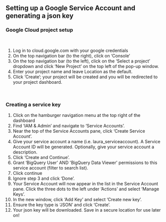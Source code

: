 ## Setting up a Google Service Account and generating a json key

### Google Cloud project setup

<br>

1.	Log in to cloud.google.com with your google credentials
2.	On the top navigation bar (to the right), click on ‘Console’
3.	On the top navigation bar (to the left), click on the ‘Select a project’ dropdown and click ‘New Project’ on the top left of the pop-up window. 
4.	Enter your project name and leave Location as the default.
5.	Click ‘Create’; your project will be created and you will be redirected to your project dashboard.

<br>
  
### Creating a service key

1.	Click on the hamburger navigation menu at the top right of the dashboard
2.	Find ‘IAM & Admin’ and navigate to ‘Service Accounts’.
3.	Near the top of the Service Accounts pane, click ‘Create Service Account’.
4.	Give your service account a name (i.e. laura_serviceaccount). A Service Account ID will be generated. Optionally, give your service account a description.
5.	Click ‘Create and Continue’.
6.	Grant ‘BigQuery User’ AND 'BigQuery Data Viewer' permissions to this service account (filter to search list).
7.	Click continue
8.	Ignore step 3 and click ‘Done’.
9.	Your Service Account will now appear in the list in the Service Account pane. Click the three dots to the left under ‘Actions’ and select ‘Manage Keys’.
10.	In the new window, click ‘Add Key’ and select ‘Create new key’.
11.	Ensure the key type is ‘JSON’ and click ‘Create’.
12.	Your json key will be downloaded. Save in a secure location for use later on!
